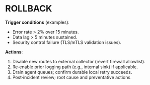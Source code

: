 # ROLLBACK

**Trigger conditions** (examples):
- Error rate > 2% over 15 minutes.
- Data lag > 5 minutes sustained.
- Security control failure (TLS/mTLS validation issues).

**Actions**:
1. Disable new routes to external collector (revert firewall allowlist).
2. Re‑enable prior logging path (e.g., internal sink) if applicable.
3. Drain agent queues; confirm durable local retry succeeds.
4. Post‑incident review; root cause and preventative actions.
